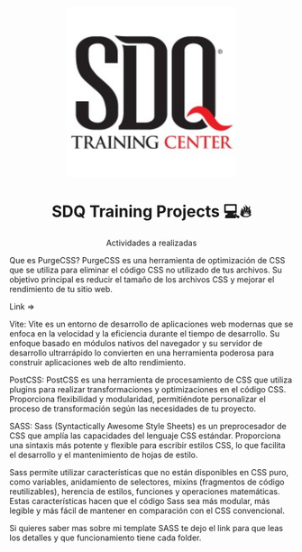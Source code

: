<div align="center">

<img alt="Imagen logo de la empresa SDQ Training" src="sdq-image.jpg" width="300" />

# SDQ Training Projects 💻🔥

Actividades a realizadas

</div>

Que es PurgeCSS?
PurgeCSS es una herramienta de optimización de CSS que se utiliza para eliminar el código CSS no utilizado de tus archivos. Su objetivo principal es reducir el tamaño de los archivos CSS y mejorar el rendimiento de tu sitio web.

Link =>

Vite:
Vite es un entorno de desarrollo de aplicaciones web modernas que se enfoca en la velocidad y la eficiencia durante el tiempo de desarrollo. Su enfoque basado en módulos nativos del navegador y su servidor de desarrollo ultrarrápido lo convierten en una herramienta poderosa para construir aplicaciones web de alto rendimiento.

PostCSS:
PostCSS es una herramienta de procesamiento de CSS que utiliza plugins para realizar transformaciones y optimizaciones en el código CSS. Proporciona flexibilidad y modularidad, permitiéndote personalizar el proceso de transformación según las necesidades de tu proyecto.

SASS:
Sass (Syntactically Awesome Style Sheets) es un preprocesador de CSS que amplía las capacidades del lenguaje CSS estándar. Proporciona una sintaxis más potente y flexible para escribir estilos CSS, lo que facilita el desarrollo y el mantenimiento de hojas de estilo.

Sass permite utilizar características que no están disponibles en CSS puro, como variables, anidamiento de selectores, mixins (fragmentos de código reutilizables), herencia de estilos, funciones y operaciones matemáticas. Estas características hacen que el código Sass sea más modular, más legible y más fácil de mantener en comparación con el CSS convencional.

Si quieres saber mas sobre mi template SASS te dejo el link para que leas los detalles y que funcionamiento tiene cada folder.
